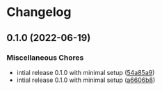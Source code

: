 # Changelog

## 0.1.0 (2022-06-19)


### Miscellaneous Chores

* intial release 0.1.0 with minimal setup ([54a85a9](https://github.com/Mischa1610/arduino-bobbycar-race-bammental/commit/54a85a9ee80e5dc05f60a92f6557c61131a7a484))
* intial release 0.1.0 with minimal setup ([a6606b8](https://github.com/Mischa1610/arduino-bobbycar-race-bammental/commit/a6606b8cf603cd147612beecb02f153f64d9ac00))
